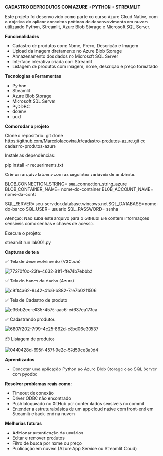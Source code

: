 **CADASTRO DE PRODUTOS COM AZURE + PYTHON + STREAMLIT**

Este projeto foi desenvolvido como parte do curso Azure Cloud Native,
com o objetivo de aplicar conceitos práticos de desenvolvimento em nuvem utilizando Python, Streamlit, Azure Blob Storage e Microsoft SQL Server.

**Funcionalidades**
- Cadastro de produtos com: Nome, Preço, Descrição e Imagem
- Upload da imagem diretamente no Azure Blob Storage
- Armazenamento dos dados no Microsoft SQL Server
- Interface interativa criada com Streamlit
- Listagem de produtos com imagem, nome, descrição e preço formatado

**Tecnologias e Ferramentas**
- Python
- Streamlit
- Azure Blob Storage
- Microsoft SQL Server
- PyODBC
- dotenv
- uuid

**Como rodar o projeto**

Clone o repositório:
git clone https://github.com/MarceloIacovinaJr/cadastro-produtos-azure.git
cd cadastro-produtos-azure

Instale as dependências:

pip install -r requeriments.txt

Crie um arquivo lab.env com as seguintes variáveis de ambiente:

BLOB_CONNECTION_STRING= sua_connection_string_azure
BLOB_CONTAINER_NAME= nome-do-container
BLOB_ACCOUNT_NAME= nome-da-conta

SQL_SERVER= seu-servidor.database.windows.net
SQL_DATABASE= nome-do-banco
SQL_USER= usuario
SQL_PASSWORD= senha
 
Atenção: Não suba este arquivo para o GitHub! Ele contém informações sensíveis como senhas e chaves de acesso.

Execute o projeto:

streamlit run lab001.py


**Capturas de tela**

✅ Tela de desenvolvimento (VSCode)

![77270f0c-23fe-4632-81f1-ffe74b7ebbb2](https://github.com/user-attachments/assets/7b148329-16ee-45a3-9878-025030d632aa)

✅ Tela do banco de dados (Azure)

![c9f84a62-9442-41c6-b882-7ae7b02f1506](https://github.com/user-attachments/assets/e858ea7b-1193-46d4-b0ca-3deb5591f37b)


✅ Tela de Cadastro de produto

![e36cb2ec-e835-4576-aac6-ed637ea173ca](https://github.com/user-attachments/assets/73f8f379-b4fa-46bd-8b34-5d14cd8dbe14)


✅ Cadastrando produtos

![6807f202-7f99-4c25-862d-c8bd06e30537](https://github.com/user-attachments/assets/c39196cb-6d84-418d-a09f-b4b7f0bbea8e)


📦 Listagem de produtos

![0440428d-695f-457f-9e2c-57d59ce3a0d4](https://github.com/user-attachments/assets/3e5aaf04-8550-44ad-8fd3-8950514762a9)


**Aprendizados**
- Conectar uma aplicação Python ao Azure Blob Storage e ao SQL Server com pyodbc

**Resolver problemas reais como:**
- Timeout de conexão
- Driver ODBC não encontrado
- Push bloqueado no GitHub por conter dados sensíveis no commit
- Entender a estrutura básica de um app cloud native com front-end em Streamlit e back-end na nuvem

**Melhorias futuras**
- Adicionar autenticação de usuários
- Editar e remover produtos
- Filtro de busca por nome ou preço
- Publicação em nuvem (Azure App Service ou Streamlit Cloud)

